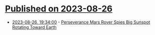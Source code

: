 # [Published on 2023-08-26](index.md)

* [2023-08-26, 19:34:00](https://science.slashdot.org/story/23/08/26/184221/perseverance-mars-rover-spies-big-sunspot-rotating-toward-earth?utm_source=rss1.0mainlinkanon&utm_medium=feed) - [Perseverance Mars Rover Spies Big Sunspot Rotating Toward Earth](https://science.slashdot.org/story/23/08/26/184221/perseverance-mars-rover-spies-big-sunspot-rotating-toward-earth?utm_source=rss1.0mainlinkanon&utm_medium=feed)
